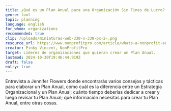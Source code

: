```yaml
---
title: ¿Qué es un Plan Anual para una Organización Sin Fines de Lucro?
genre: tool
topic: planning
language: english
for_whom: organizations
recommended: true
clip: /uploads/miniaturas-web-330-x-330-px-2-.png
resource_url: https://www.nonprofitpro.com/article/whats-a-nonprofit-annual-plan/
creator: Pinky Vincent, NonProfitPro
target: Líderes de organizaciones que quieran crear un Plan Anual.
lastmod: 2024-10-30T19:46:44.919Z
draft: false
entry: true
---
```

Entrevista a Jennifer Flowers donde encontrarás varios consejos y tácticas para elaborar un Plan Anual, como cuál es la diferencia entre un Estrategia Organizacional y un Plan Anual; cuánto tiempo deberías dedicar a crear y luego revisar tu Plan Anual; qué información necesitas para crear tu Plan Anual, entre otras cosas.